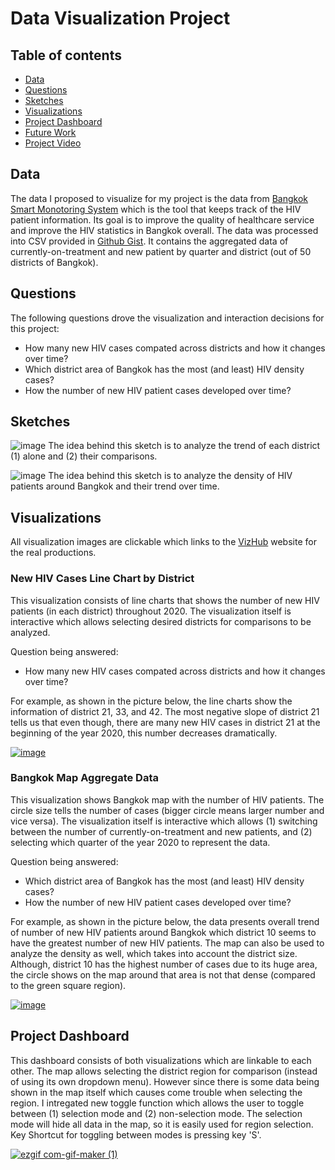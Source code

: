 # Data Visualization Project

## Table of contents
* [Data](#data)
* [Questions](#questions)
* [Sketches](#sketches)
* [Visualizations](#visualizations)
* [Project Dashboard](#project-dashboard)
* [Future Work](#future-work)
* [Project Video](#project-video)

## Data

The data I proposed to visualize for my project is the data from [Bangkok Smart Monotoring System](https://www.bkkbsms.com) which is the tool that keeps track of the HIV patient information. Its goal is to improve the quality of healthcare service and improve the HIV statistics in Bangkok overall. The data was processed into CSV provided in [Github Gist](https://gist.github.com/pichayutter/745d24ba99b6c30a4ba67b450ffe19c2). It contains the aggregated data of currently-on-treatment and new patient by quarter and district (out of 50 districts of Bangkok). 

<!--## Prototypes [P1] I’ve created a proof of concept visualization of this data. It's a Line Chart comparing the number of new cases of each district individually. It shows how many new HIV petient is in each quarter which can be easily compare and see the overall trend. The user can interact with the chart by select the districts from the DropDown menu at the top.![image](https://user-images.githubusercontent.com/70537588/95375088-23ec8680-08ad-11eb-998e-7412b5b80efd.png). [P2] I've integrated the Bangkok map using SVG & D3, which now can be interacted by MouseHover event. For the future work, I will integrate the dataset information into the created map template. So the map can show nice visualization of the data.![image](https://user-images.githubusercontent.com/70537588/95375639-e50b0080-08ad-11eb-85e4-8314bab6d8fd.png)-->

## Questions

The following questions drove the visualization and interaction decisions for this project:

 * How many new HIV cases compated across districts and how it changes over time?
 * Which district area of Bangkok has the most (and least) HIV density cases?
 * How the number of new HIV patient cases developed over time?

## Sketches

![image](https://user-images.githubusercontent.com/70537588/94599736-e3628c80-025e-11eb-9def-8e9549b95a41.png)
The idea behind this sketch is to analyze the trend of each district (1) alone and (2) their comparisons.

![image](https://user-images.githubusercontent.com/70537588/94599541-9088d500-025e-11eb-8d8d-16a562ed70b6.png)
The idea behind this sketch is to analyze the density of HIV patients around Bangkok and their trend over time.

## Visualizations

All visualization images are clickable which links to the [VizHub](vizhub.com) website for the real productions.

### New HIV Cases Line Chart by District

This visualization consists of line charts that shows the number of new HIV patients (in each district) throughout 2020. The visualization itself is interactive which allows selecting desired districts for comparisons to be analyzed.

Question being answered:
* How many new HIV cases compated across districts and how it changes over time?

For example, as shown in the picture below, the line charts show the information of district 21, 33, and 42. The most negative slope of district 21 tells us that even though, there are many new HIV cases in district 21 at the beginning of the year 2020, this number decreases dramatically.

[![image](https://user-images.githubusercontent.com/70537588/97954882-4ce23780-1dd7-11eb-9f4e-8d914f0cc549.png)](https://vizhub.com/pichayutter/88497edd1bcb466997c8d73dc10bf35d)

### Bangkok Map Aggregate Data

This visualization shows Bangkok map with the number of HIV patients. The circle size tells the number of cases (bigger circle means larger number and vice versa). The visualization itself is interactive which allows (1) switching between the number of currently-on-treatment and new patients, and (2) selecting which quarter of the year 2020 to represent the data.

Question being answered:
* Which district area of Bangkok has the most (and least) HIV density cases?
* How the number of new HIV patient cases developed over time?

For example, as shown in the picture below, the data presents overall trend of number of new HIV patients around Bangkok which district 10 seems to have the greatest number of new HIV patients. The map can also be used to analyze the density as well, which takes into account the district size. Although, district 10 has the highest number of cases due to its huge area, the circle shows on the map around that area is not that dense (compared to the green square region).

[![image](https://user-images.githubusercontent.com/70537588/97955833-bd8a5380-1dd9-11eb-938e-d54c3b4fc655.png)](https://vizhub.com/pichayutter/59557407084343e285357428b6f36885)

<!--## Schedule of Deliverables * Implement the interactive Bangkok map, including the ability to select multiple regions and the tooltip of each district number when mouse is hovered (To keep it simple without integrating the district name, I will keep the district number as main label. This will be changed to "Thai" district name later as an add-on after the project). Then, I will integrate the data into Bangkok map (S2). The circle size depends on the number of HIV patients on each district **by 14 October** * Add the interactive menu into the map (S2). This will allow the user to select which data to show in which quarter. **by 21 October** * [Deleted from plan: will focus on the interaction on two charts for final project] Implement S3 which combined all districts data together into the aggregated information each quarter as the Bar Chart. **by 28 October* * Add the interaction between selected region on maps to other chart (e.g. Line Chart, Bar Chart). **by 4 November**-->

## Project Dashboard

This dashboard consists of both visualizations which are linkable to each other. The map allows selecting the district region for comparison (instead of using its own dropdown menu). However since there is some data being shown in the map itself which causes come trouble when selecting the region. I intregated new toggle function which allows the user to toggle between (1) selection mode and (2) non-selection mode. The selection mode will hide all data in the map, so it is easily used for region selection. Key Shortcut for toggling between modes is pressing key 'S'.

[![ezgif com-gif-maker (1)](https://user-images.githubusercontent.com/70537588/97956280-d6dfcf80-1dda-11eb-9595-55572f1f9c65.gif)](https://vizhub.com/pichayutter/704e01741dd74357a6e4a521cb562835)
